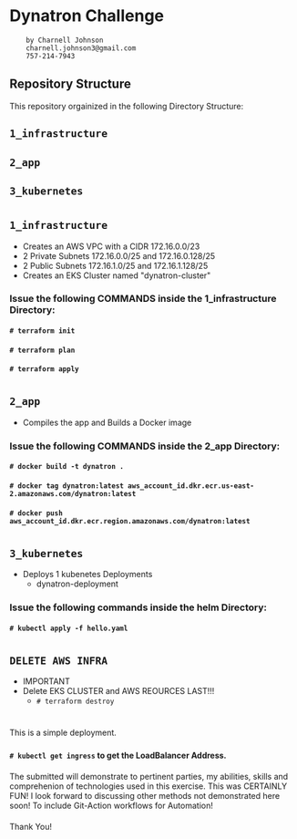 # Dynatron Challenge 
        by Charnell Johnson
        charnell.johnson3@gmail.com
        757-214-7943

## Repository Structure

This repository orgainized in the following Directory Structure:

## `1_infrastructure`

## `2_app`

## `3_kubernetes`
#
##
## `1_infrastructure`
- Creates an AWS VPC with a CIDR 172.16.0.0/23
- 2 Private Subnets 172.16.0.0/25 and 172.16.0.128/25
- 2 Public Subnets 172.16.1.0/25 and 172.16.1.128/25
- Creates an EKS Cluster named "dynatron-cluster"
####
####
### Issue the following COMMANDS inside the 1_infrastructure Directory:
#### `# terraform init`
####
#### `# terraform plan`
####
#### `# terraform apply`
#
##
## `2_app`
- Compiles the app and Builds a Docker image
####
####
### Issue the following COMMANDS inside the 2_app Directory:
#### `# docker build -t dynatron .`
#### `# docker tag dynatron:latest aws_account_id.dkr.ecr.us-east-2.amazonaws.com/dynatron:latest`
#### `# docker push aws_account_id.dkr.ecr.region.amazonaws.com/dynatron:latest`
#
##
## `3_kubernetes`
- Deploys 1 kubenetes Deployments 
  - dynatron-deployment
####
####
### Issue the following commands inside the helm Directory:
#### `# kubectl apply -f hello.yaml `
#
##

##
## `DELETE AWS INFRA`
- IMPORTANT
- Delete EKS CLUSTER and AWS REOURCES LAST!!!
  - `# terraform destroy`             


#
This is a simple deployment.
####
###
#### `# kubectl get ingress`  to get the LoadBalancer Address.
####
The submitted will demonstrate to pertinent parties, my abilities, skills and comprehenion
of technologies used in this exercise. This was CERTAINLY FUN! I look forward to discussing other methods not demonstrated here soon! To include Git-Action workflows for Automation!
####
Thank You!